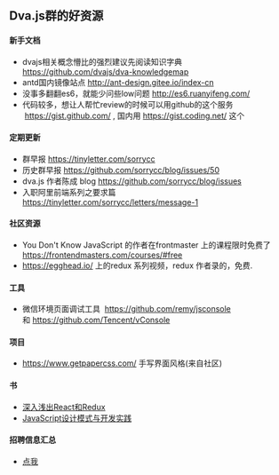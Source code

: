 ## Dva.js群的好资源

#### 新手文档
- dvajs相关概念懵比的强烈建议先阅读知识字典   https://github.com/dvajs/dva-knowledgemap
- antd国内镜像站点  http://ant-design.gitee.io/index-cn
- 没事多翻翻es6，就能少问些low问题 http://es6.ruanyifeng.com/
- 代码较多，想让人帮忙review的时候可以用github的这个服务  https://gist.github.com/ , 国内用 https://gist.coding.net/ 这个

#### 定期更新
- 群早报   https://tinyletter.com/sorrycc
- 历史群早报  https://github.com/sorrycc/blog/issues/50
- dva.js 作者陈成 blog   https://github.com/sorrycc/blog/issues
- 入职阿里前端系列之要求篇  https://tinyletter.com/sorrycc/letters/message-1

#### 社区资源
- You Don't Know JavaScript 的作者在frontmaster 上的课程限时免费了 https://frontendmasters.com/courses/#free
- https://egghead.io/ 上的redux 系列视频，redux 作者录的，免费.


#### 工具
- 微信环境页面调试工具  https://github.com/remy/jsconsole 和 https://github.com/Tencent/vConsole

#### 项目
- https://www.getpapercss.com/ 手写界面风格(来自社区)

#### 书
- [深入浅出React和Redux](https://book.douban.com/subject/27033213/)
- [JavaScript设计模式与开发实践](https://book.douban.com/subject/26382780/)


#### 招聘信息汇总
- [点我](https://github.com/no13bus/WxDvaGroup/blob/master/JD.md)

